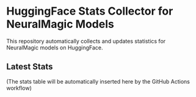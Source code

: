 # HuggingFace Stats Collector for NeuralMagic Models

This repository automatically collects and updates statistics for NeuralMagic models on HuggingFace.

## Latest Stats

(The stats table will be automatically inserted here by the GitHub Actions workflow)
